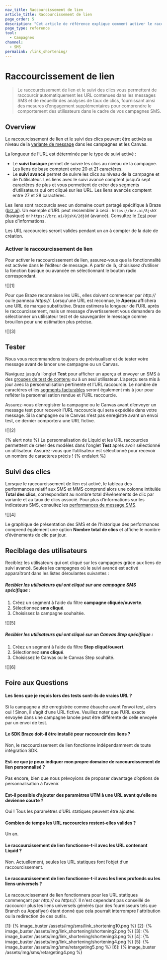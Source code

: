 ```yaml
---
nav_title: Raccourcissement de lien
article_title: Raccourcissement de lien
page_order: 5
description: "Cet article de référence explique comment activer le raccourcissement de lien dans vos messages SMS ainsi que certaines questions fréquentes."
page_type: reference
tool:
  - Campagnes
channel:
  - SMS
permalink: /link_shortening/
---
```


# Raccourcissement de lien

> Le raccourcissement de lien et le suivi des clics vous permettent de raccourcir automatiquement les URL contenues dans les messages SMS et de recueillir des analyses de taux de clics, fournissant ainsi des mesures d’engagement supplémentaires pour comprendre le comportement des utilisateurs dans le cadre de vos campagnes SMS. 

## Overview

Le raccourcissement de lien et le suivi des clics peuvent être activés au niveau de la [variante de message]({{site.baseurl}}/user_guide/engagement_tools/testing/multivariant_testing/#step-1-create-your-campaign) dans les campagnes et les Canvas. 

La longueur de l’URL est déterminée par le type de suivi activé :
- Le **suivi basique** permet de suivre les clics au niveau de la campagne. Les liens de base comptent entre 20 et 21 caractères.
- Le **suivi avancé** permet de suivre les clics au niveau de la campagne et de l’utilisateur. Les liens avec le suivi avancé comptent jusqu’à sept caractères de plus et vous permettent de créer des segments d’utilisateurs qui ont cliqué sur les URL. Les liens avancés comptent entre 27 et 28 caractères.

Les liens sont raccourcis avec un domaine court partagé spécifique à Braze ([brz.ai](http://brz.ai)). Un exemple d’URL peut ressembler à ceci : `https://brz.ai/8jshX` (basique) or `https://brz.ai/8jshX/2dj8d` (avancé). Consultez le [Test](#testing) pour plus d’informations.

Les URL raccourcies seront valides pendant un an à compter de la date de création.

### Activer le raccourcissement de lien

Pour activer le raccourcissement de lien, assurez-vous que la fonctionnalité est activée dans le l’éditeur de message. À partir de là, choisissez d’utiliser la fonction basique ou avancée en sélectionnant le bouton radio correspondant. 

![][1]

Pour que Braze reconnaisse les URL, elles doivent commencer par  _http://_  ou le panneau _https://_. Lorsqu'une URL est reconnue, le **Aperçu** affichera une URL de marque substitutive. Braze estimera la longueur de l’URL après le raccourcissement, mais un message d’avertissement vous demandera de sélectionner un utilisateur test et de sauvegarder le message comme brouillon pour une estimation plus précise.

![][3]

## Tester

Nous vous recommandons toujours de prévisualiser et de tester votre message avant de lancer une campagne ou un Canvas. 

Naviguez jusqu’a l’onglet **Test** pour afficher un aperçu et envoyer un SMS à des [groupes de test de contenu]({{site.baseurl}}/user_guide/administrative/app_settings/developer_console/internal_groups_tab#content-test-groups) ou à un seul utilisateur. L’aperçu sera mis à jour avec la personnalisation pertinente et l’URL raccourcie. Le nombre de caractères et les [segments facturables]({{site.baseurl}}/user_guide/message_building_by_channel/sms/campaign/segments/) seront également mis à jour pour refléter la personnalisation rendue et l'URL raccourcie. 

Assurez-vous d’enregistrer la campagne ou le Canvas avant d’envoyer un message test pour recevoir l’URL raccourcie qui sera expédiée dans votre message. Si la campagne ou le Canvas n’est pas enregistré avant un envoi test, ce dernier comportera une URL fictive.

![][2]

{% alert note %}
La personnalisation de Liquid et les URL raccourcies permettent de créer des modèles dans l’onglet **Test** après avoir sélectionné un utilisateur. Assurez-vous que l’utilisateur est sélectionné pour recevoir un nombre de caractères précis !
{% endalert %}

## Suivi des clics

Lorsque le raccourcissement de lien est activé, le tableau des performances relatif aux SMS et MMS comprend alors une colonne intitulée **Total des clics**, correspondant au nombre total d’événements de clic par variante et au taux de clics associé. Pour plus d’informations sur les indicateurs SMS, consultez les [performances de message SMS]({{site.baseurl}}/user_guide/message_building_by_channel/sms/sms_campaign_analytics/#message-performance).

![][4]

Le graphique de présentation des SMS et de l’historique des performances comprend également une option **Nombre total de clics** et affiche le nombre d’événements de clic par jour.

## Reciblage des utilisateurs

Reciblez les utilisateurs qui ont cliqué sur les campagnes grâce aux liens de suivi avancé.
Seules les campagnes où le suivi avancé est activé apparaîtront dans les listes déroulantes suivantes :

##### Recibler les utilisateurs qui ont cliqué sur une campagne SMS spécifique :
1. Créez un segment à l’aide du filtre **campagne cliquée/ouverte**.
2. Sélectionnez **sms cliqué**.
3. Choisissez la campagne souhaitée.

![][5]

##### Recibler les utilisateurs qui ont cliqué sur un Canvas Step spécifique :
1. Créez un segment à l’aide du filtre **Step cliqué/ouvert**.
2. Sélectionnez **sms cliqué**.
3. Choisissez le Canvas ou le Canvas Step souhaité.

![][6]

## Foire aux Questions

#### Les liens que je reçois lors des tests sont-ils de vraies URL ?

Si la campagne a été enregistrée comme ébauche avant l’envoi test, alors oui ! Sinon, il s’agit d’une URL fictive. Veuillez noter que l’URL exacte envoyée dans une campagne lancée peut être différente de celle envoyée par un envoi de test.

#### Le SDK Braze doit-il être installé pour raccourcir des liens ?

Non, le raccourcissement de lien fonctionne indépendamment de toute intégration SDK.

#### Est-ce que je peux indiquer mon propre domaine de raccourcissement de lien personnalisé ?

Pas encore, bien que nous prévoyions de proposer davantage d’options de personnalisation à l’avenir.

#### Est-il possible d’ajouter des paramètres UTM à une URL avant qu’elle ne devienne courte ?

Oui ! Tous les paramètres d’URL statiques peuvent être ajoutés. 

#### Combien de temps les URL raccourcies restent-elles valides ?

Un an.

#### Le raccourcissement de lien fonctionne-t-il avec les URL contenant Liquid ?

Non. Actuellement, seules les URL statiques font l’objet d’un raccourcissement.

#### Le raccourcissement de lien fonctionne-t-il avec les liens profonds ou les liens universels ?

Le raccourcissement de lien fonctionnera pour les URL statiques commençant par  _http://_  ou _https://_. Il n'est cependant pas conseillé de raccourcir plus les liens universels générés (par des fournisseurs tels que Branch ou Appsflyer) étant donné que cela pourrait interrompre l'attribution ou la redirection de ces outils.

[1]: {% image_buster /assets/img/sms/link_shortening10.png %} 
[2]: {% image_buster /assets/img/link_shortening/shortening2.png %} 
[3]: {% image_buster /assets/img/link_shortening/shortening3.png %} 
[4]: {% image_buster /assets/img/link_shortening/shortening4.png %}
[5]: {% image_buster /assets/img/sms/retargeting5.png %} 
[6]: {% image_buster /assets/img/sms/retargeting4.png %}  
